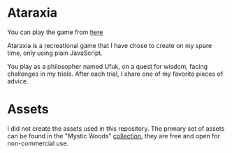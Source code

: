 # Ataraxia

You can play the game from
[here](https://kugurerdem.github.io/ataraxia/)

Ataraxia is a recreational game that I have chose to create on my spare time,
only using plain JavaScript.

You play as a philosopher named Ufuk, on a quest for wisdom, facing challenges
in my trials. After each trial, I share one of my favorite pieces of advice.

# Assets

I did not create the assets used in this repository. The primary set of assets
can be found in the "Mystic Woods"
[collection](https://game-endeavor.itch.io/mystic-woods), they are free and
open for non-commercial use.
